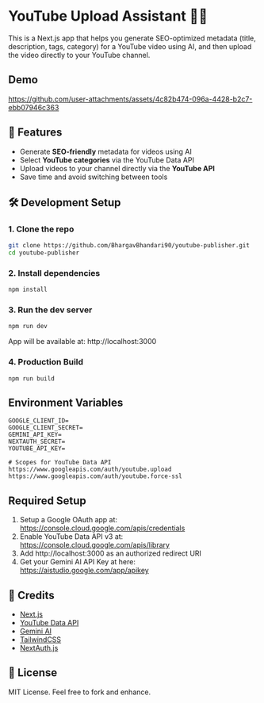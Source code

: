 # YouTube Upload Assistant 🎥🤖

This is a Next.js app that helps you generate SEO-optimized metadata (title, description, tags, category) for a YouTube video using AI, and then upload the video directly to your YouTube channel.

## Demo
https://github.com/user-attachments/assets/4c82b474-096a-4428-b2c7-ebb07946c363



## 🚀 Features

- Generate **SEO-friendly** metadata for videos using AI
- Select **YouTube categories** via the YouTube Data API
- Upload videos to your channel directly via the **YouTube API**
- Save time and avoid switching between tools


## 🛠️ Development Setup

### 1. Clone the repo

```bash
git clone https://github.com/BhargavBhandari90/youtube-publisher.git
cd youtube-publisher
```
### 2. Install dependencies

```bash
npm install
```

### 3. Run the dev server

```bash
npm run dev
```
App will be available at: http://localhost:3000

### 4. Production Build

```
npm run build
```

## Environment Variables
```
GOOGLE_CLIENT_ID=
GOOGLE_CLIENT_SECRET=
GEMINI_API_KEY=
NEXTAUTH_SECRET=
YOUTUBE_API_KEY=

# Scopes for YouTube Data API
https://www.googleapis.com/auth/youtube.upload
https://www.googleapis.com/auth/youtube.force-ssl

```

## Required Setup

1. Setup a Google OAuth app at: https://console.cloud.google.com/apis/credentials
2. Enable YouTube Data API v3 at: https://console.cloud.google.com/apis/library
3. Add http://localhost:3000 as an authorized redirect URI
4. Get your Gemini AI API Key at here: https://aistudio.google.com/app/apikey

## 🙌 Credits

- [Next.js](https://nextjs.org/)
- [YouTube Data API](https://developers.google.com/youtube/v3/docs/)
- [Gemini AI](https://gemini.com/)
- [TailwindCSS](https://tailwindcss.com/)
- [NextAuth.js](https://next-auth.js.org/)

## 📃 License
MIT License. Feel free to fork and enhance.
